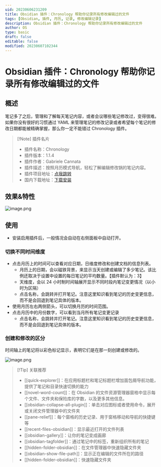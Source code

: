 ```yaml
---
uid: 20230606231209
title: Obsidian 插件：Chronology 帮助你记录所有修改编辑过的文件
tags: [Obsidian, 插件, 月历, 记录, 修改编辑记录]
description: Obsidian 插件：Chronology 帮助你记录所有修改编辑过的文件
author: OS
type: basic
draft: false
editable: false
modified: 20230607102344
---
```


# Obsidian 插件：Chronology 帮助你记录所有修改编辑过的文件

## 概述

笔记多了之后，管理和了解每天笔记内容，或者会议哪些笔记修改过，变得很难。如果你没有很好的习惯通过 YAML 来管理笔记的修改记录或者希望每个笔记的修改日期都能被精确掌握，那么你一定不能错过 Chronology 插件。

> [!Note] 插件名片
> - 插件名称：Chronology
> - 插件版本：1.1.4
> - 插件作者：Gabriele Cannata
> - 插件描述：按照月历模式导航，轻松了解编辑修改锅的笔记内容。
> - 插件项目地址：[点我跳转](https://github.com/Canna71/obsidian-chronology/tree/master)
> - 国内下载地址：[下载安装](https://pkmer.cn/products/plugin/pluginMarket/?chronology)

## 效果&特性

![image.png](https://cdn.pkmer.cn/images/20230606231829.png!pkmer)

## 使用

- 安装启用插件后，一般情况会自动在右侧面板中自动打开。

### 切换不同时间维度

- 点击月历上的时间可以查看对应日期，日维度修改和创建文档的信息列表。
	- 月历上的日期，会以磁铁背景，来显示当天创建或编辑了多少笔记。该比例还取决于设置中设置的每日笔记的平均数量。【插件默认为：3】
	- 天维度，会以 24 小时制时间轴展开显示不同时段内笔记变更情况（以小时为区隔）
	- 点击名称，会跳转并打开笔记。注意这里知识看到笔记的历史变更信息，而不是会回退到笔记具体的版本。
- 使用月历左右两侧箭头，可以切换月历的时间范围。
- 点击月历中的月份数字，可以看到当月所有笔记变更记录
	- 点击名称，会跳转并打开笔记。注意这里知识看到笔记的历史变更信息，而不是会回退到笔记具体的版本。

### 创建和修改的区分

时间轴上的笔记将以彩色标记显示，表明它们是在那一刻创建或修改的。

![image.png](https://cdn.pkmer.cn/images/20230606233328.png!pkmer)

>[!Tip] 关联推荐
> - [[quick-explorer]]：在应用标题栏和笔记标题栏增加面包屑导航功能，提供了笔记和目录快速切换的能力
> - [[novel-word-count]]：在 Obsidian 的文件资源管理器窗格中显示每个文件、文件夹和保险库的字数，以及更多其他信息。
> - [[obsidian-collapse-all-plugin]]：单击对应图标或者使用命令，展开或关闭文件管理器中的文件夹
> - [[pane-relief]]：每个窗格的历史记录、用于窗格移动和导航的快捷键等
> - [[recent-files-obsidian]]：显示最近打开的文件列表
> - [[obsidian-gallery]]：让你的笔记变成画廊
> - [[obsidian-tagfolder]]：通过笔记中的标签，重新组织所有的笔记
> - [[hidden-folder-obsidian]]：在文件管理器中快速隐藏文件夹
> - [[obsidian-show-file-path]]：显示正在编辑的文件所在的路径
> - [[hidden-folder-obsidian]]：快速隐藏文件夹